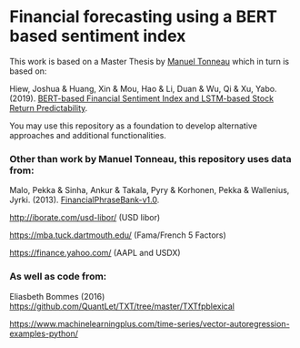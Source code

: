 # Financial forecasting using a BERT based sentiment index
This work is based on a Master Thesis by [Manuel Tonneau](https://github.com/mananeau) which in turn is based on:

Hiew, Joshua & Huang, Xin & Mou, Hao & Li, Duan & Wu, Qi & Xu, Yabo. (2019). [BERT-based Financial Sentiment Index and LSTM-based Stock Return Predictability](https://arxiv.org/pdf/1906.09024.pdf). 

You may use this repository as a foundation to develop alternative approaches and additional functionalities.

### Other than work by Manuel Tonneau, this repository uses data from:

Malo, Pekka & Sinha, Ankur & Takala, Pyry & Korhonen, Pekka & Wallenius, Jyrki. (2013). [FinancialPhraseBank-v1.0](https://www.researchgate.net/publication/251231364_FinancialPhraseBank-v10). 

http://iborate.com/usd-libor/ (USD libor)

https://mba.tuck.dartmouth.edu/ (Fama/French 5 Factors)

https://finance.yahoo.com/ (AAPL and USDX)

### As well as code from: 
Eliasbeth Bommes (2016)
https://github.com/QuantLet/TXT/tree/master/TXTfpblexical 

https://www.machinelearningplus.com/time-series/vector-autoregression-examples-python/



